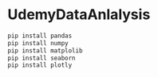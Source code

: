 # UdemyDataAnlalysis


```bash
pip install pandas
pip install numpy
pip install matplolib
pip install seaborn
pip install plotly
```
